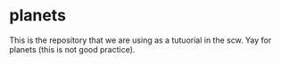 # planets
This is the repository that we are using as a tutuorial in the scw.
Yay for planets (this is not good practice).
